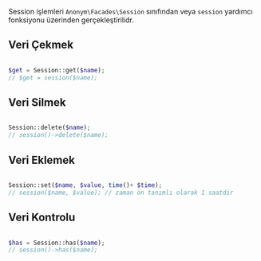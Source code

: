 Session işlemleri `Anonym\Facades\Session` sınıfından veya `session` yardımcı fonksiyonu üzerinden gerçekleştirilidr.


Veri Çekmek
-------------

```php

$get = Session::get($name);
// $get = session($name);

```

Veri Silmek
------------

```php

Session::delete($name);
// session()->delete($name);

```

Veri Eklemek
--------------

```php

Session::set($name, $value, time()+ $time);
// session($name, $value); // zaman ön tanımlı olarak 1 saatdir

```


Veri Kontrolu
------------

```php

$has = Session::has($name);
// session()->has($name);

```
